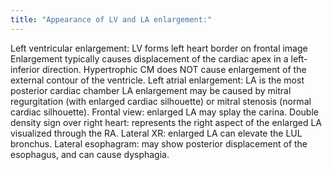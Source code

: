 ```yaml
---
title: "Appearance of LV and LA enlargement:"
---
```

Left ventricular enlargement: LV forms left heart border on frontal image
Enlargement typically causes displacement of the cardiac apex in a left-inferior direction.
Hypertrophic CM does NOT cause enlargement of the external contour of the ventricle.
Left atrial enlargement: LA is the most posterior cardiac chamber
LA enlargement may be caused by mitral regurgitation (with enlarged cardiac silhouette) or mitral stenosis (normal cardiac silhouette).
Frontal view: enlarged LA may splay the carina.
Double density sign over right heart: represents the right aspect of the enlarged LA visualized through the RA.
Lateral XR: enlarged LA can elevate the LUL bronchus.
Lateral esophagram: may show posterior displacement of the esophagus, and can cause dysphagia.

